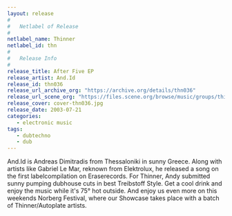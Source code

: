 ```yaml
---
layout: release
#
#   Netlabel of Release
#
netlabel_name: Thinner
netlabel_id: thn
#
#   Release Info
#
release_title: After Five EP
release_artist: And.Id
release_id: thn036
release_url_archive_org: "https://archive.org/details/thn036"
release_url_scene_org: "https://files.scene.org/browse/music/groups/thinner/zip/"
release_cover: cover-thn036.jpg
release_date: 2003-07-21
categories:
   - electronic music
tags:
   - dubtechno
   - dub
---
```

And.Id is Andreas Dimitradis from Thessaloniki in sunny Greece. Along with artists like Gabriel Le Mar, reknown from Elektrolux, he released a song on the first labelcompilation on Eraserecords. For Thinner, Andy submitted sunny pumping dubhouse cuts in best Treibstoff Style. Get a cool drink and enjoy the music while it's 75° hot outside. And enjoy us even more on this weekends Norberg Festival, where our Showcase takes place with a batch of Thinner/Autoplate artists.
